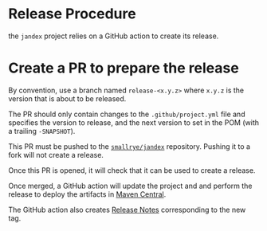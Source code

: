 # Release Procedure

the `jandex` project relies on a GitHub action to create its release.

# Create a PR to prepare the release

By convention, use a branch named `release-<x.y.z>` where `x.y.z` is the version that is about to be released.

The PR should only contain changes to the `.github/project.yml` file and specifies the version to release, and the next version to set in the POM (with a trailing `-SNAPSHOT`).

This PR must be pushed to the [`smallrye/jandex`](https://github.com/smallrye/jandex) repository. Pushing it to a fork will not create a release.

Once this PR is opened, it will check that it can be used to create a release.

Once merged, a GitHub action will update the project and and perform the release to deploy the artifacts in [Maven Central](https://repo1.maven.org/maven2/io/smallrye/jandex/).

The GitHub action also creates [Release Notes](https://github.com/smallrye/jandex/releases) corresponding to the new tag.

